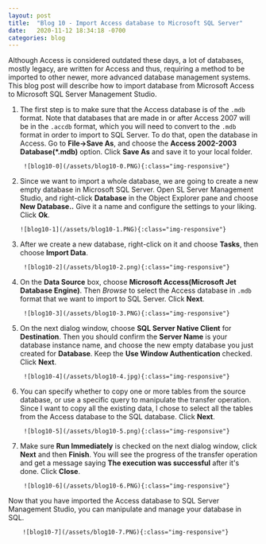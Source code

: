 ```yaml
---
layout: post 
title:  "Blog 10 - Import Access database to Microsoft SQL Server"
date:   2020-11-12 18:34:18 -0700
categories: blog
---
```



Although Access is considered outdated these days, a lot of databases, mostly legacy, are written for Access and thus, requiring a method to be imported to other newer, more advanced database management systems. This blog post will describe how to import database from Microsoft Access to Microsoft SQL Server Management Studio. 



1. The first step is to make sure that the Access database is of the `.mdb` format. Note that databases that are made in or after Access 2007 will be in the `.accdb` format, which you will need to convert to the `.mdb` format in order to import to SQL Server. To do that, open the database in Access. Go to **File->Save As**, and choose the **Access 2002-2003 Database(*.mdb)** option. Click **Save As** and save it to your local folder.

        ![blog10-0](/assets/blog10-0.PNG){:class="img-responsive"}


2.  Since we want to import a whole database, we are going to create a new empty database in Microsoft SQL Server. Open SL Server Management Studio, and right-click **Database** in the Object Explorer pane and choose **New Database..** Give it a name and configure the settings to your liking. Click **Ok**.

        ![blog10-1](/assets/blog10-1.PNG){:class="img-responsive"}


3. After we create a new database, right-click on it and choose **Tasks**, then choose **Import Data**.

        ![blog10-2](/assets/blog10-2.png){:class="img-responsive"}


4. On the **Data Source** box, choose **Microsoft Access(Microsoft Jet Database Engine)**. Then *Browse* to select the Access database in `.mdb` format that we want to import to SQL Server. Click **Next**.

        ![blog10-3](/assets/blog10-3.PNG){:class="img-responsive"}


5. On the next dialog window, choose **SQL Server Native Client** for **Destination**. Then you should confirm the **Server Name** is your database instance name, and choose the new empty database you just created for **Database**. Keep the **Use Window Authentication** checked. Click **Next**.

        ![blog10-4](/assets/blog10-4.jpg){:class="img-responsive"}

6. You can specify whether to copy one or more tables from the source database, or use a specific query to manipulate the transfer operation. Since I want to copy all the existing data, I chose to select all the tables from the Access database to the SQL database. Click **Next**.

        ![blog10-5](/assets/blog10-5.png){:class="img-responsive"}

7. Make sure **Run Immediately** is checked on the next dialog window, click **Next** and then **Finish**. You will see the progress of the transfer operation and get a message saying **The execution was successful** after it's done. Click **Close**.

        ![blog10-6](/assets/blog10-6.PNG){:class="img-responsive"}


Now that you have imported the Access database to SQL Server Management Studio, you can manipulate and manage your database in SQL.

        ![blog10-7](/assets/blog10-7.PNG){:class="img-responsive"}
